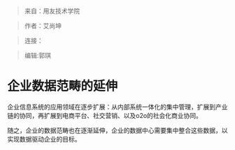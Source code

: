 >来自：用友技术学院

>作者：艾尚坤

>连接：

>编辑:郭琪

# 企业数据范畴的延伸
企业信息系统的应用领域在逐步扩展：从内部系统一体化的集中管理，扩展到产业链的协同，再扩展到电商平台、社交营销、以及o2o的社会化商业协同。

随之，企业的数据范畴也在逐渐延伸，企业的数据中心需要集中整合这些数据，以实现数据驱动企业的目标。